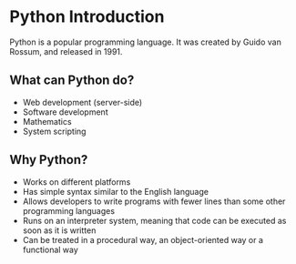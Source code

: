 # Python Introduction

Python is a popular programming language. It was created by Guido van Rossum, and released in 1991.

## What can Python do?

- Web development (server-side)
- Software development
- Mathematics
- System scripting

## Why Python?

- Works on different platforms
- Has simple syntax similar to the English language
- Allows developers to write programs with fewer lines than some other programming languages
- Runs on an interpreter system, meaning that code can be executed as soon as it is written
- Can be treated in a procedural way, an object-oriented way or a functional way